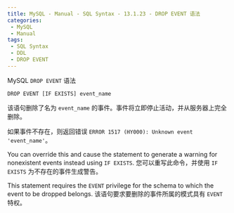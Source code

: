 ```yaml
---
title: MySQL - Manual - SQL Syntax - 13.1.23 - DROP EVENT 语法
categories: 
 - MySQL
 - Manual
tags: 
 - SQL Syntax
 - DDL
 - DROP EVENT
---
```


MySQL `DROP EVENT` 语法

<!--more-->

```
DROP EVENT [IF EXISTS] event_name
```

该语句删除了名为 `event_name` 的事件。事件将立即停止活动，并从服务器上完全删除。

如果事件不存在，则返回错误 `ERROR 1517 (HY000): Unknown event 'event_name'`。

You can override this and cause the statement to generate a warning for nonexistent events instead using `IF EXISTS`.
您可以重写此命令，并使用 `IF EXISTS` 为不存在的事件生成警告。

This statement requires the `EVENT` privilege for the schema to which the event to be dropped belongs.
该语句要求要删除的事件所属的模式具有 `EVENT` 特权。

